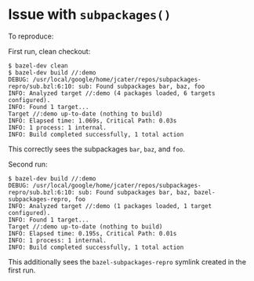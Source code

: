 # Issue with `subpackages()`

To reproduce:

First run, clean checkout:
```
$ bazel-dev clean
$ bazel-dev build //:demo
DEBUG: /usr/local/google/home/jcater/repos/subpackages-repro/sub.bzl:6:10: sub: Found subpackages bar, baz, foo
INFO: Analyzed target //:demo (4 packages loaded, 6 targets configured).
INFO: Found 1 target...
Target //:demo up-to-date (nothing to build)
INFO: Elapsed time: 1.069s, Critical Path: 0.03s
INFO: 1 process: 1 internal.
INFO: Build completed successfully, 1 total action
```

This correctly sees the subpackages `bar`, `baz`, and `foo`.

Second run:
```
$ bazel-dev build //:demo
DEBUG: /usr/local/google/home/jcater/repos/subpackages-repro/sub.bzl:6:10: sub: Found subpackages bar, baz, bazel-subpackages-repro, foo
INFO: Analyzed target //:demo (1 packages loaded, 1 target configured).
INFO: Found 1 target...
Target //:demo up-to-date (nothing to build)
INFO: Elapsed time: 0.195s, Critical Path: 0.01s
INFO: 1 process: 1 internal.
INFO: Build completed successfully, 1 total action
```

This additionally sees the `bazel-subpackages-repro` symlink created in the
first run.
